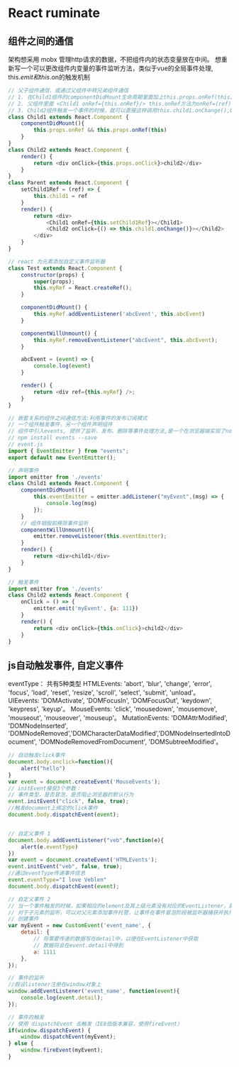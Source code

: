 # React ruminate

## 组件之间的通信
架构想采用 mobx 管理http请求的数据，不把组件内的状态变量放在中间。
想重新写一个可以更改组件内变量的事件监听方法，类似于vue的全局事件处理, this.$emit 和 this.$on的触发机制

```js
// 父子组件通信，或通过父组件中转兄弟组件通信
// 1. 在Child1组件的componentDidMount生命周期里面加上this.props.onRef(this),把Child1都传递给父组件
// 2. 父组件里面 <Child1 onRef={this.onRef}/> this.onRef方法为onRef=(ref)=>{this.child1=ref}
// 3. Child2组件触发一个事件的时候，就可以直接这样调用this.child1.onChange(),Child1组件里面就会直接调用onChange函数
class Child1 extends React.Component {
    componentDidMount(){
        this.props.onRef && this.props.onRef(this)
    }
}
class Child2 extends React.Component {
    render() {
        return <div onClick={this.props.onClick}>child2</div>
    }
}
class Parent extends React.Component {
    setChild1Ref = (ref) => {
        this.child1 = ref
    }
    render() {
        return <div>
            <Child1 onRef={this.setChild1Ref}></Child1>
            <Child2 onClick={() => this.child1.onChange()}></Child2>
        </div>
    }
}

// react 为元素添加自定义事件监听器
class Test extends React.Component {
    constructor(props) {
        super(props);
        this.myRef = React.createRef();
    }

    componentDidMount() {
        this.myRef.addEventListener('abcEvent', this.abcEvent)
    }

    componentWillUnmount() {
        this.myRef.removeEventListener("abcEvent", this.abcEvent);
    }

    abcEvent = (event) => {
        console.log(event)
    }

    render() {
        return <div ref={this.myRef} />;
    }
}

// 嵌套关系的组件之间通信方法:利用事件的发布订阅模式
// 一个组件触发事件，另一个组件声明组件
// 组件中引入events, 提供了监听、发布、删除等事件处理方法,是一个在浏览器端实现了node事件机制的包
// npm install events --save
// event.js
import { EventEmitter } from "events";
export default new EventEmitter();

// 声明事件
import emitter from './events'
class Child1 extends React.Component {
    componentDidMount(){
        this.eventEmitter = emitter.addListener("myEvent",(msg) => {
            console.log(msg)
        });
    }
    // 组件销毁前移除事件监听
    componentWillUnmount(){
        emitter.removeListener(this.eventEmitter);
    }
    render() {
        return <div>child1</div>
    }
}

// 触发事件
import emitter from './events'
class Child2 extends React.Component {
    onClick = () => {
        emitter.emit('myEvent', {a: 111})
    }
    render() {
        return <div onClick={this.onClick}>child2</div>
    }
}

```

## js自动触发事件, 自定义事件
eventType： 共有5种类型
HTMLEvents:  'abort', 'blur', 'change', 'error', 'focus', 'load', 'reset', 'resize', 'scroll', 'select', 'submit', 'unload'。
UIEevents: 'DOMActivate', 'DOMFocusIn', 'DOMFocusOut', 'keydown', 'keypress', 'keyup'。
MouseEvents: 'click', 'mousedown', 'mousemove', 'mouseout', 'mouseover', 'mouseup'。
MutationEvents: 'DOMAttrModified', 'DOMNodeInserted', 'DOMNodeRemoved','DOMCharacterDataModified','DOMNodeInsertedIntoDocument', 'DOMNodeRemovedFromDocument', 'DOMSubtreeModified'。

```js
// 自动触发click事件
document.body.onclick=function(){
    alert("hello")
}
var event = document.createEvent('MouseEvents');
// initEvent接受3个参数：
// 事件类型，是否冒泡，是否阻止浏览器的默认行为
event.initEvent("click", false, true);
//触发document上绑定的click事件
document.body.dispatchEvent(event);


// 自定义事件 1
document.body.addEventListener("veb",function(e){
    alert(e.eventType)
})
var event = document.createEvent('HTMLEvents');
event.initEvent("veb", false, true);
//通过eventType传递事件信息
event.eventType="I love Veblen"
document.body.dispatchEvent(event);

// 自定义事件 2
// 当一个事件触发的时候，如果相应的element及其上级元素没有对应的EventListener，就不会有任何回调操作。
// 对于子元素的监听，可以对父元素添加事件托管，让事件在事件冒泡阶段被监听器捕获并执行。这时候，使用event.target就可以获取到具体触发事件的元素。
// 创建事件
var myEvent = new CustomEvent('event_name', {
    detail: {
        // 将需要传递的数据写在detail中，以便在EventListener中获取
        // 数据将会在event.detail中得到
        a: 1111
    },
});

// 事件的监听
//假设listener注册在window对象上
window.addEventListener('event_name', function(event){
    console.log(event.detail);
});

// 事件的触发
// 使用 dispatchEvent 去触发（IE8低版本兼容，使用fireEvent）
if(window.dispatchEvent) {
    window.dispatchEvent(myEvent);
} else {
    window.fireEvent(myEvent);
}
```

